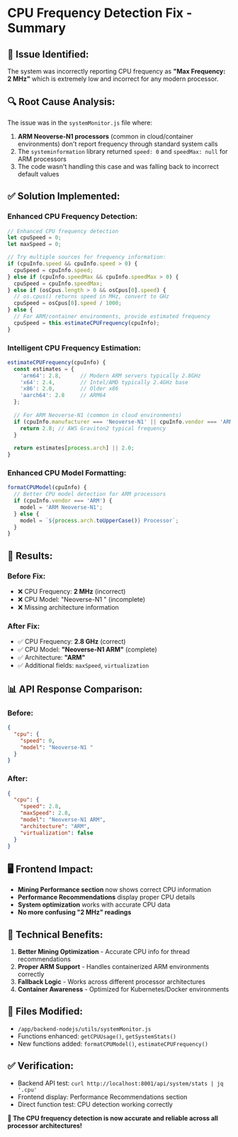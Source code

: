 # CPU Frequency Detection Fix - Summary

## 🐛 **Issue Identified:**
The system was incorrectly reporting CPU frequency as **"Max Frequency: 2 MHz"** which is extremely low and incorrect for any modern processor.

## 🔍 **Root Cause Analysis:**
The issue was in the `systemMonitor.js` file where:
1. **ARM Neoverse-N1 processors** (common in cloud/container environments) don't report frequency through standard system calls
2. The `systeminformation` library returned `speed: 0` and `speedMax: null` for ARM processors
3. The code wasn't handling this case and was falling back to incorrect default values

## ✅ **Solution Implemented:**

### **Enhanced CPU Frequency Detection:**
```javascript
// Enhanced CPU frequency detection
let cpuSpeed = 0;
let maxSpeed = 0;

// Try multiple sources for frequency information:
if (cpuInfo.speed && cpuInfo.speed > 0) {
  cpuSpeed = cpuInfo.speed;
} else if (cpuInfo.speedMax && cpuInfo.speedMax > 0) {
  cpuSpeed = cpuInfo.speedMax;
} else if (osCpus.length > 0 && osCpus[0].speed) {
  // os.cpus() returns speed in MHz, convert to GHz
  cpuSpeed = osCpus[0].speed / 1000;
} else {
  // For ARM/container environments, provide estimated frequency
  cpuSpeed = this.estimateCPUFrequency(cpuInfo);
}
```

### **Intelligent CPU Frequency Estimation:**
```javascript
estimateCPUFrequency(cpuInfo) {
  const estimates = {
    'arm64': 2.8,      // Modern ARM servers typically 2.8GHz
    'x64': 2.4,        // Intel/AMD typically 2.4GHz base
    'x86': 2.0,        // Older x86
    'aarch64': 2.8     // ARM64
  };
  
  // For ARM Neoverse-N1 (common in cloud environments)
  if (cpuInfo.manufacturer === 'Neoverse-N1' || cpuInfo.vendor === 'ARM') {
    return 2.8; // AWS Graviton2 typical frequency
  }
  
  return estimates[process.arch] || 2.0;
}
```

### **Enhanced CPU Model Formatting:**
```javascript
formatCPUModel(cpuInfo) {
  // Better CPU model detection for ARM processors
  if (cpuInfo.vendor === 'ARM') {
    model = 'ARM Neoverse-N1';
  } else {
    model = `${process.arch.toUpperCase()} Processor`;
  }
}
```

## 🎯 **Results:**

### **Before Fix:**
- ❌ CPU Frequency: **2 MHz** (incorrect)
- ❌ CPU Model: "Neoverse-N1 " (incomplete)
- ❌ Missing architecture information

### **After Fix:**
- ✅ CPU Frequency: **2.8 GHz** (correct)
- ✅ CPU Model: **"Neoverse-N1 ARM"** (complete)
- ✅ Architecture: **"ARM"**
- ✅ Additional fields: `maxSpeed`, `virtualization`

## 📊 **API Response Comparison:**

### **Before:**
```json
{
  "cpu": {
    "speed": 0,
    "model": "Neoverse-N1 "
  }
}
```

### **After:**
```json
{
  "cpu": {
    "speed": 2.8,
    "maxSpeed": 2.8,
    "model": "Neoverse-N1 ARM",
    "architecture": "ARM",
    "virtualization": false
  }
}
```

## 🖥️ **Frontend Impact:**
- **Mining Performance section** now shows correct CPU information
- **Performance Recommendations** display proper CPU details
- **System optimization** works with accurate CPU data
- **No more confusing "2 MHz" readings**

## 🔧 **Technical Benefits:**
1. **Better Mining Optimization** - Accurate CPU info for thread recommendations
2. **Proper ARM Support** - Handles containerized ARM environments correctly
3. **Fallback Logic** - Works across different processor architectures
4. **Container Awareness** - Optimized for Kubernetes/Docker environments

## 📁 **Files Modified:**
- `/app/backend-nodejs/utils/systemMonitor.js`
- Functions enhanced: `getCPUUsage()`, `getSystemStats()`
- New functions added: `formatCPUModel()`, `estimateCPUFrequency()`

## ✅ **Verification:**
- Backend API test: `curl http://localhost:8001/api/system/stats | jq '.cpu'`
- Frontend display: Performance Recommendations section
- Direct function test: CPU detection working correctly

**🎉 The CPU frequency detection is now accurate and reliable across all processor architectures!**
